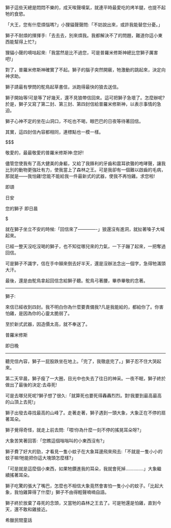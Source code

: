獅子這些天總是悶悶不樂的，成天唉聲嘆氣，就連平時最愛吃的烤羊腿，也提不起牠的食慾。

「大王，您有什麼煩惱嗎?」小狸貓聲聲問:「不妨說出來，或許我能替您分憂。」

獅子不耐煩的揮揮手:「去去去，別來煩我。我都解決不了的問題，難道你這小東西能幫得上忙?」

狸貓小聲的嘀咕起來:「我當然是比不過您，可是普羅米修斯神總比您獅子厲害吧!」

對了，普羅米修斯神確實了不起。獅子的腦子突然開竅，牠激動的跳起來，決定向神求助。

獅子請最有學問的鴕鳥起草書信，派跑得最快的狼去送信。

獅子開始等!可是等了好幾天，還不見狼帶信回來。這可把獅子急壞了。怎麼辦呢?於是，獅子又寫了第二封、第三封、第四封信給普羅米修斯神，以表示事情的急迫。

獅子心神不定的坐在山洞口，不吃也不喝，眼巴巴的日夜等待著回信。

其實，這四封信內容都相同，連標點也一模一樣。

$$$$$$$$$$$$$$$$$$$$$$$$$$$$$$$$$$$$$$$$$$$$$$$$$$$

敬愛的，最最敬愛的普羅米修斯神:您好!

儘管您使我有了高大健美的身軀，又給了我鋒利的牙齒和震耳欲聾的咆哮聲，讓我比別的動物更強壯有力，使我當上了森林之王。可是我卻有一個難以啟齒的毛病，那就是——我怕雞!您能不能給我一件最新式的武器，使我不再怕雞。求您啦!

即頌

日安

您的獅子 即日晨

$$$$$$$$$$$$$$$$$$$$$$$$$$$$$$$$$$$$$$$$$$$$$

就在獅子坐立不安的時候:「回信來了————-」狼還沒有進洞，就扯著嗓子大喊起來。

已經一整天沒吃沒喝的獅子，也不知從哪兒來的力氣，一下子蹦了起來，一把奪過回信。

可是獅子不識字，信在手中顛來倒去好半天，還是沒辦法念出一個字，急得牠滿頭大汗。

最後，還是由鴕鳥拿起回信念給獅子聽。鴕鳥弓著腰，畢恭畢敬的念著。

********************************************

獅子:

來信已經收到四封。我不明白你為什麼要責備我?凡是我能給的，都給你了。你害怕雞，是因為你的心靈太脆弱了。

至於新式武器，因造價太高，就不奉送了。

普羅米修斯

即日晚

**********************************************

聽完信內容，獅子一屁股跌坐在地上。「完了，我徹底完了。」獅子忍不住大哭起來。

第二天早晨，獅子瘦了一大圈，目光中也失去了往日的神采。一夜不眠，獅子終於做出了最後的決定:去尋死!

可是去哪兒死呢?獅子想了很久:「就算死也要死得轟轟烈烈。對!我要到最高最高的山頂上去死!」

獅子出發去尋找最高的山峰了。走著走著，獅子遇到一頭大象，大象正在不停的扇著耳朵。

獅子覺得奇怪，就走上前去問:「喂!你為什麼一刻不停的搖晃耳朵呀?」

大象苦笑著回答:「您瞧這個嗡嗡叫的小東西沒有?」

獅子費了好大的勁，才看見一隻小蚊子在大象耳邊飛來飛去:「不就是一隻小小的蚊子嘛!牠能把你這大塊頭怎麼樣?」

「可是就是這麼個小東西，如果牠鑽進我的耳朵，我就會死掉…………..」大象繼續搖著耳朵。

獅子吃驚的張大了嘴巴，怎麼也不相信大象竟然會害怕一隻小小的蚊子。「比起大象，我怕雞算得了什麼!」獅子不由得輕聲喃喃自語。

獅子終於放棄了尋死的念頭，又當牠的森林之王去了。可是牠還是怕雞，直到今天，還不敢和雞接近。

希臘民間童話

